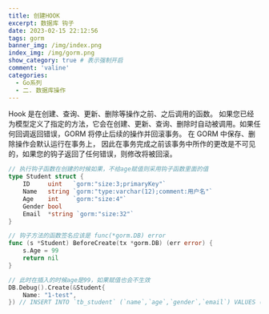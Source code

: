 ```yaml
---
title: 创建HOOK
excerpt: 数据库 钩子
date: 2023-02-15 22:12:56
tags: gorm
banner_img: /img/index.png
index_img: /img/gorm.png
show_category: true # 表示强制开启
comment: 'valine'
categories:
  - Go系列
  - 二. 数据库操作 
---
```

Hook 是在创建、查询、更新、删除等操作之前、之后调用的函数。
如果您已经为模型定义了指定的方法，它会在创建、更新、查询、删除时自动被调用。如果任何回调返回错误，GORM 将停止后续的操作并回滚事务。
在 GORM 中保存、删除操作会默认运行在事务上， 因此在事务完成之前该事务中所作的更改是不可见的，如果您的钩子返回了任何错误，则修改将被回滚。

```go
// 执行钩子函数在创建的时候如果，不给age赋值则采用钩子函数里面的值
type Student struct {
	ID     uint   `gorm:"size:3;primaryKey"`
	Name   string `gorm:"type:varchar(12);comment:用户名"`
	Age    int    `gorm:"size:4"`
	Gender bool
	Email  *string `gorm:"size:32"`
}

// 钩子方法的函数签名应该是 func(*gorm.DB) error
func (s *Student) BeforeCreate(tx *gorm.DB) (err error) {
	s.Age = 99
	return nil
}
```

```go
// 此时在插入的时候age是99，如果赋值也会不生效
DB.Debug().Create(&Student{
	Name: "1-test",
}) // INSERT INTO `tb_student` (`name`,`age`,`gender`,`email`) VALUES ('1-test',99,false,NULL)
```



































